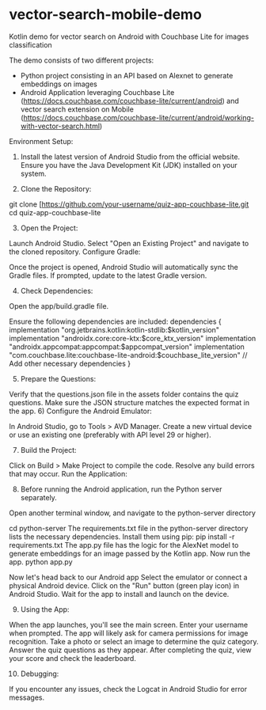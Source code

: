 # vector-search-mobile-demo

Kotlin demo for vector search on Android with Couchbase Lite for images classification

The demo consists of two different projects:
- Python project consisting in an API based on Alexnet to generate embeddings on images
- Android Application leveraging Couchbase Lite (https://docs.couchbase.com/couchbase-lite/current/android) and vector search extension on Mobile (https://docs.couchbase.com/couchbase-lite/current/android/working-with-vector-search.html)

Environment Setup:

1) Install the latest version of Android Studio from the official website.
Ensure you have the Java Development Kit (JDK) installed on your system.

2) Clone the Repository:

git clone [https://github.com/your-username/quiz-app-couchbase-lite.git
cd quiz-app-couchbase-lite

3) Open the Project:

Launch Android Studio.
Select "Open an Existing Project" and navigate to the cloned repository.
Configure Gradle:

Once the project is opened, Android Studio will automatically sync the Gradle files.
If prompted, update to the latest Gradle version.

4) Check Dependencies:

Open the app/build.gradle file.

Ensure the following dependencies are included:
dependencies {
    implementation "org.jetbrains.kotlin:kotlin-stdlib:$kotlin_version"
    implementation "androidx.core:core-ktx:$core_ktx_version"
    implementation "androidx.appcompat:appcompat:$appcompat_version"
    implementation "com.couchbase.lite:couchbase-lite-android:$couchbase_lite_version"
    // Add other necessary dependencies
}

5) Prepare the Questions:

Verify that the questions.json file in the assets folder contains the quiz questions.
Make sure the JSON structure matches the expected format in the app.
6) Configure the Android Emulator:

In Android Studio, go to Tools > AVD Manager.
Create a new virtual device or use an existing one (preferably with API level 29 or higher).

7) Build the Project:

Click on Build > Make Project to compile the code.
Resolve any build errors that may occur.
Run the Application:

8) Before running the Android application, run the Python server separately.

Open another terminal window, and navigate to the python-server directory

cd python-server
The requirements.txt file in the python-server directory lists the necessary dependencies. Install them using pip:
pip install -r requirements.txt
The app.py file has the logic for the AlexNet model to generate embeddings for an image passed by the Kotlin app. Now run the app.
python app.py


Now let's head back to our Android app
Select the emulator or connect a physical Android device.
Click on the "Run" button (green play icon) in Android Studio.
Wait for the app to install and launch on the device.

9) Using the App:

When the app launches, you'll see the main screen.
Enter your username when prompted.
The app will likely ask for camera permissions for image recognition.
Take a photo or select an image to determine the quiz category.
Answer the quiz questions as they appear.
After completing the quiz, view your score and check the leaderboard.

10) Debugging:

If you encounter any issues, check the Logcat in Android Studio for error messages.

